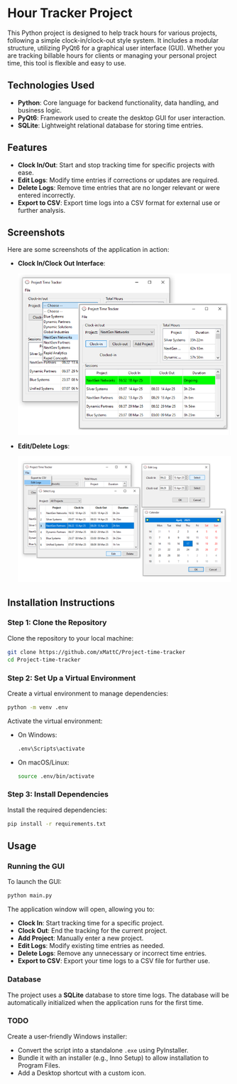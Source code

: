 
# Hour Tracker Project

This Python project is designed to help track hours for various projects, following a simple clock-in/clock-out style system. It includes a modular structure, utilizing PyQt6 for a graphical user interface (GUI). Whether you are tracking billable hours for clients or managing your personal project time, this tool is flexible and easy to use.

## Technologies Used

- **Python**: Core language for backend functionality, data handling, and business logic.
- **PyQt6**: Framework used to create the desktop GUI for user interaction.
- **SQLite**: Lightweight relational database for storing time entries.


## Features

- **Clock In/Out**: Start and stop tracking time for specific projects with ease.
- **Edit Logs**: Modify time entries if corrections or updates are required.
- **Delete Logs**: Remove time entries that are no longer relevant or were entered incorrectly.
- **Export to CSV**: Export time logs into a CSV format for external use or further analysis.

## Screenshots

Here are some screenshots of the application in action:

- **Clock In/Clock Out Interface**:

  ![Clock In/Out](gui/images/clock-in-out.png)

- **Edit/Delete Logs**:

  ![Edit/Delete Logs](gui/images/edit-delete.png)


## Installation Instructions

### Step 1: Clone the Repository

Clone the repository to your local machine:

```bash
git clone https://github.com/xMattC/Project-time-tracker
cd Project-time-tracker
```

### Step 2: Set Up a Virtual Environment

Create a virtual environment to manage dependencies:

```bash
python -m venv .env
```

Activate the virtual environment:

- On Windows:
  ```bash
  .env\Scripts\activate
  ```
- On macOS/Linux:
  ```bash
  source .env/bin/activate
  ```

### Step 3: Install Dependencies

Install the required dependencies:

```bash
pip install -r requirements.txt
```

## Usage

### Running the GUI

To launch the GUI:

```bash
python main.py
```

The application window will open, allowing you to:
   - **Clock In**: Start tracking time for a specific project.
   - **Clock Out**: End the tracking for the current project.
   - **Add Project**: Manually enter a new project.
   - **Edit Logs**: Modify existing time entries as needed.
   - **Delete Logs**: Remove any unnecessary or incorrect time entries.
   - **Export to CSV**: Export your time logs to a CSV file for further use.

### Database

The project uses a **SQLite** database to store time logs. The database will be automatically initialized when the application runs for the first time.

### TODO
Create a user-friendly Windows installer:
- Convert the script into a standalone `.exe` using PyInstaller.
- Bundle it with an installer (e.g., Inno Setup) to allow installation to Program Files.
- Add a Desktop shortcut with a custom icon.
